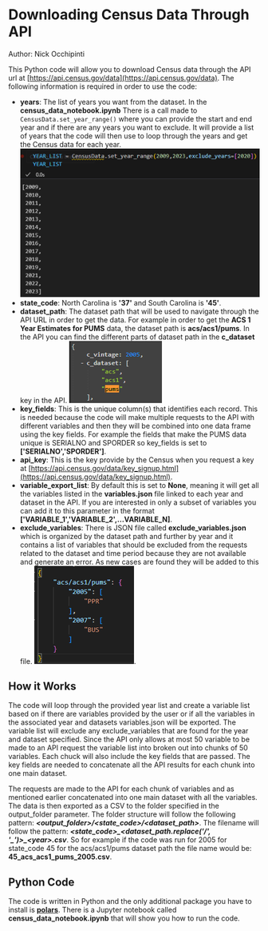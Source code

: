 # Downloading Census Data Through API

Author: Nick Occhipinti

This Python code will allow you to download Census data through the API url at [https://api.census.gov/data](https://api.census.gov/data).  The following information is required in order to use the code:
 * **years**: The list of years you want from the dataset.  In the **census_data_notebook.ipynb** There is a call made to ```CensusData.set_year_range()``` where you can provide the start and end year and if there are any years you want to exclude.  It will provide a list of years that the code will then use to loop through the years and get the Census data for each year.
![alt text](img/year_list.png) 
 * **state_code**:  North Carolina is **'37'** and South Carolina is **'45'**.
 * **dataset_path**: The dataset path that will be used to navigate through the API URL in order to get the data.  For example in order to get the **ACS 1 Year Estimates for PUMS** data, the dataset path is **acs/acs1/pums**.  In the API you can find the different parts of dataset path in the **c_dataset** key in the API.
  ![alt text](img/c_dataset.png)
* **key_fields**: This is the unique column(s) that identifies each record. This is needed because the code will make multiple requests to the API with different variables and then they will be combined into one data frame using the key fields.  For example the fields that make the PUMS data unique is SERIALNO and SPORDER so key_fields is set to **['SERIALNO','SPORDER']**.
* **api_key**: This is the key provide by the Census when you request a key at [https://api.census.gov/data/key_signup.html](https://api.census.gov/data/key_signup.html).
* **variable_export_list**: By default this is set to **None**, meaning it will get all the variables listed in the **variables.json** file linked to each year and dataset in the API.  If you are interested in only a subset of variables you can add it to this parameter in the format **['VARIABLE_1','VARIABLE_2',...VARIABLE_N]**.
* **exclude_variables**: There is JSON file called **exclude_variables.json** which is organized by the dataset path and further by year and it contains a list of variables that should be excluded from the requests related to the dataset and time period because they are not available and generate an error.  As new cases are found they will be added to this file.
![alt text](img/exclude_variables.png).

## How it Works
The code will loop through the provided year list and create a variable list based on if there are variables provided by the user or if all the variables in the associated year and datasets variables.json will be exported.  The variable list will exclude any exclude_variables that are found for the year and dataset specified.  Since the API only allows at most 50 variable to be made to an API request the variable list into broken out into chunks of 50 variables.  Each chuck will also include the key fields that are passed.  The key fields are needed to concatenate all the API results for each chunk into one main dataset.

The requests are made to the API for each chunk of variables and as mentioned earlier concatenated into one main dataset with all the variables.  The data is then exported as a CSV to the folder specified in the output_folder parameter.  The folder structure will follow the following pattern: **_\<output_folder>/\<state_code>/\<dataset_path>_**.  The filename will follow the pattern: **_\<state_code\>\_\<dataset_path.replace('/', '\_')>\_\<year>\.csv_**.  So for example if the code was run for 2005 for state_code 45 for the acs/acs1/pums dataset path the file name would be: **45_acs_acs1_pums_2005.csv**. 

## Python Code
The code is written in Python and the only additional package you have to install is [**polars**](https://pola.rs/).  There is a Jupyter notebook called **census_data_notebook.ipynb** that will show you how to run the code.




